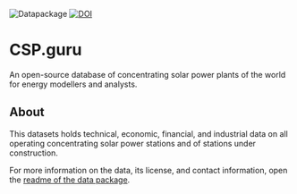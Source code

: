 ![Datapackage](https://github.com/repolicy/csp-guru/actions/workflows/frictionless.yaml/badge.svg)
[![DOI](https://zenodo.org/badge/DOI/10.5281/zenodo.1318151.svg)](https://doi.org/10.5281/zenodo.1318151)

# CSP.guru
An open-source database of concentrating solar power plants of the world for energy modellers and analysts.

## About
This datasets holds technical, economic, financial, and industrial data on all operating concentrating solar power stations and of stations under construction.

For more information on the data, its license, and contact information, open the [readme of the data package](./csp-guru/README.md).
